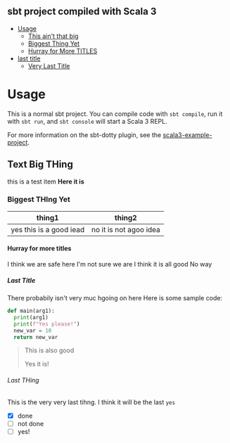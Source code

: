 ## sbt project compiled with Scala 3

<!-- MARKDOWN TOC: BEGIN -->
* [Usage](#usage)
  * [This ain't that big](#text-big-thing)
  * [Biggest Thing Yet](#biggest-thing-yet)
  * [Hurray for More TITLES](#hurray-for-more-titles)
* [last title](#last-title)
  * [Very Last Title](#last-thing)
<!-- MARKDOWN TOC: END -->




# Usage

This is a normal sbt project. You can compile code with `sbt compile`, run it with `sbt run`, and `sbt console` will start a Scala 3 REPL.

For more information on the sbt-dotty plugin, see the
[scala3-example-project](https://github.com/scala/scala3-example-project/blob/main/README.md).


## Text  Big      THing        
this is a test item
**Here it is**

### Biggest THIng Yet
| thing1 | thing2 |
| --- | --- |
| yes this is a good iead | no it is not agoo idea |

#### Hurray for more titles
I think we are safe here
I'm not sure we are
I think it is all good
No way

##### Last Title
There probabily isn't very muc hgoing on here
Here is some sample code:
```python
def main(arg1):
  print(arg1)
  print(f"Yes please!")
  new_var = 10
  return new_var
```

> This is also good
>
> Yes it is!

###### Last THing
This is the very very last tihng.
I think it will be the last
`yes`
 - [x] done
 - [ ] not done
 - [ ] yes!
